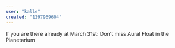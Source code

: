 ```yaml
---
user: "kalle"
created: "1297969604"
---
```


If you are there already at March 31st:
Don't miss Aural Float in the Planetarium
